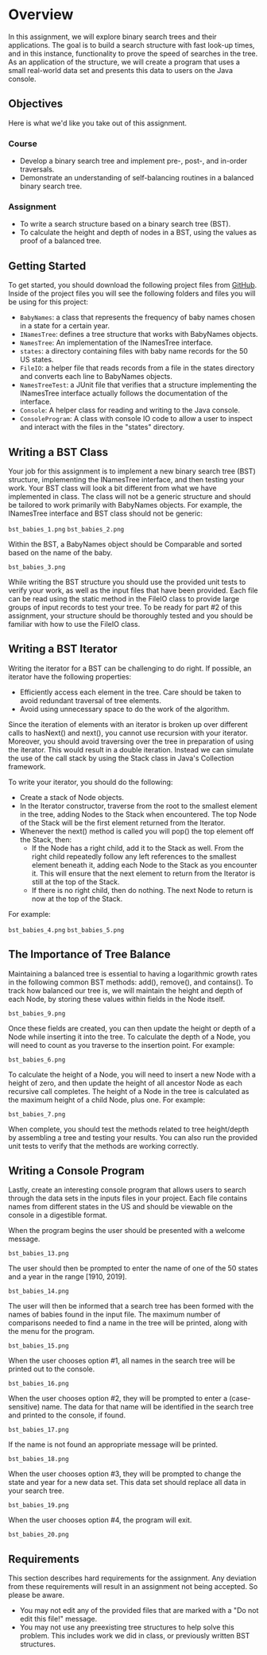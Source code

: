 # Overview

In this assignment, we will explore binary search trees and their applications. The goal is to build a search structure with fast look-up times, and in this instance, functionality to prove the speed of searches in the tree. As an application of the structure, we will create a program that uses a small real-world data set and presents this data to users on the Java console.

## Objectives

Here is what we'd like you take out of this assignment.

### Course

- Develop a binary search tree and implement pre-, post-, and in-order traversals.
- Demonstrate an understanding of self-balancing routines in a balanced binary search tree.

### Assignment

- To write a search structure based on a binary search tree (BST).
- To calculate the height and depth of nodes in a BST, using the values as proof of a balanced tree.

## Getting Started

To get started, you should download the following project files from [GitHub](https://github.com/your/project/link). Inside of the project files you will see the following folders and files you will be using for this project:

- `BabyNames`: a class that represents the frequency of baby names chosen in a state for a certain year.
- `INamesTree`: defines a tree structure that works with BabyNames objects.
- `NamesTree`: An implementation of the INamesTree interface.
- `states`: a directory containing files with baby name records for the 50 US states.
- `FileIO`: a helper file that reads records from a file in the states directory and converts each line to BabyNames objects.
- `NamesTreeTest`: a JUnit file that verifies that a structure implementing the INamesTree interface actually follows the documentation of the interface.
- `Console`: A helper class for reading and writing to the Java console.
- `ConsoleProgram`: A class with console IO code to allow a user to inspect and interact with the files in the "states" directory.

## Writing a BST Class

Your job for this assignment is to implement a new binary search tree (BST) structure, implementing the INamesTree interface, and then testing your work. Your BST class will look a bit different from what we have implemented in class. The class will not be a generic structure and should be tailored to work primarily with BabyNames objects. For example, the INamesTree interface and BST class should not be generic:

`bst_babies_1.png`
`bst_babies_2.png`

Within the BST, a BabyNames object should be Comparable and sorted based on the name of the baby.

`bst_babies_3.png`

While writing the BST structure you should use the provided unit tests to verify your work, as well as the input files that have been provided. Each file can be read using the static method in the FileIO class to provide large groups of input records to test your tree. To be ready for part #2 of this assignment, your structure should be thoroughly tested and you should be familiar with how to use the FileIO class.

## Writing a BST Iterator

Writing the iterator for a BST can be challenging to do right. If possible, an iterator have the following properties:

- Efficiently access each element in the tree. Care should be taken to avoid redundant traversal of tree elements.
- Avoid using unnecessary space to do the work of the algorithm.

Since the iteration of elements with an iterator is broken up over different calls to hasNext() and next(), you cannot use recursion with your iterator. Moreover, you should avoid traversing over the tree in preparation of using the iterator. This would result in a double iteration. Instead we can simulate the use of the call stack by using the Stack class in Java's Collection framework.

To write your iterator, you should do the following:

- Create a stack of Node objects.
- In the Iterator constructor, traverse from the root to the smallest element in the tree, adding Nodes to the Stack when encountered. The top Node of the Stack will be the first element returned from the Iterator.
- Whenever the next() method is called you will pop() the top element off the Stack, then:
    - If the Node has a right child, add it to the Stack as well. From the right child repeatedly follow any left references to the smallest element beneath it, adding each Node to the Stack as you encounter it. This will ensure that the next element to return from the Iterator is still at the top of the Stack.
    - If there is no right child, then do nothing. The next Node to return is now at the top of the Stack.

For example:

`bst_babies_4.png`
`bst_babies_5.png`

## The Importance of Tree Balance

Maintaining a balanced tree is essential to having a logarithmic growth rates in the following common BST methods: add(), remove(), and contains(). To track how balanced our tree is, we will maintain the height and depth of each Node, by storing these values within fields in the Node itself.

`bst_babies_9.png`

Once these fields are created, you can then update the height or depth of a Node while inserting it into the tree. To calculate the depth of a Node, you will need to count as you traverse to the insertion point. For example:

`bst_babies_6.png`

To calculate the height of a Node, you will need to insert a new Node with a height of zero, and then update the height of all ancestor Node as each recursive call completes. The height of a Node in the tree is calculated as the maximum height of a child Node, plus one. For example:

`bst_babies_7.png`

When complete, you should test the methods related to tree height/depth by assembling a tree and testing your results. You can also run the provided unit tests to verify that the methods are working correctly.

## Writing a Console Program

Lastly, create an interesting console program that allows users to search through the data sets in the inputs files in your project. Each file contains names from different states in the US and should be viewable on the console in a digestible format.

When the program begins the user should be presented with a welcome message.

`bst_babies_13.png`

The user should then be prompted to enter the name of one of the 50 states and a year in the range [1910, 2019].

`bst_babies_14.png`

The user will then be informed that a search tree has been formed with the names of babies found in the input file. The maximum number of comparisons needed to find a name in the tree will be printed, along with the menu for the program.

`bst_babies_15.png`

When the user chooses option #1, all names in the search tree will be printed out to the console.

`bst_babies_16.png`

When the user chooses option #2, they will be prompted to enter a (case-sensitive) name. The data for that name will be identified in the search tree and printed to the console, if found.

`bst_babies_17.png`

If the name is not found an appropriate message will be printed.

`bst_babies_18.png`

When the user chooses option #3, they will be prompted to change the state and year for a new data set. This data set should replace all data in your search tree.

`bst_babies_19.png`

When the user chooses option #4, the program will exit.

`bst_babies_20.png`

## Requirements

This section describes hard requirements for the assignment. Any deviation from these requirements will result in an assignment not being accepted. So please be aware.

- You may not edit any of the provided files that are marked with a "Do not edit this file!" message.
- You may not use any preexisting tree structures to help solve this problem. This includes work we did in class, or previously written BST structures.